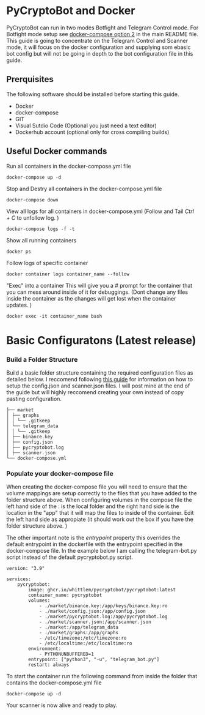 # PyCryptoBot and Docker

PyCryptoBot can run in two modes Botfight and Telegram Control mode. For Botfight mode setup see [docker-compose option 2](https://github.com/whittlem/pycryptobot#docker-compose-option-2) in the main README file.
This guide is going to concentrate on the Telegram Control and Scanner mode, it will focus on the docker configuration and supplying som ebasic bot config but will not be going in depth to the bot configuration file in this guide.

## Prerquisites

The following software should be installed before starting this guide.

-   Docker
-   docker-compose
-   GIT
-   Visual Sutdio Code (Optional you just need a text editor)
-   Dockerhub account (optional only for cross compiling builds)

## Useful Docker commands

Run all containers in the docker-compose.yml file

```
docker-compose up -d
```

Stop and Destry all containers in the docker-compose.yml file

```
docker-compose down
```

View all logs for all containers in docker-compose.yml (Follow and Tail _Ctrl + C_ to unfollow log. )

```
docker-compose logs -f -t
```

Show all running containers

```
docker ps
```

Follow logs of specific container

```
docker container logs container_name --follow
```

"Exec" into a container This will give you a # prompt for the container that you can mess around inside of it for debuggings. (Dont change any files inside the container as the changes will get lost when the container updates. )

```
docker exec -it container_name bash
```

# Basic Configuratons (Latest release)

### Build a Folder Structure

Build a basic folder structure containing the required configuration files as detailed below.
I reccomend following [this guide](https://playful-curio-e62.notion.site/Scanning-the-market-fd9b58b059dd4cf8addb167af7f36311) for information on how to setup the config.json and scanner.json files. I will post mine at the end of the guide but will highly reccomend creating your own instead of copy pasting configuration.

    ├── market
    │ ├── graphs
    │ │ └── .gitkeep
    │ └── telegram_data
    │ │ └── .gitkeep
    │ ├── binance.key
    │ ├── config.json
    │ ├── pycryptobot.log
    │ ├── scanner.json
    └── docker-compose.yml

### Populate your docker-compose file

When creating the docker-compose file you will need to ensure that the volume mappings are setup correctly to the files that you have added to the folder structure above.
When configuring volumes in the compose file the left hand side of the : is the local folder and the right hand side is the location in the "app" that it will map the files to inside of the container.
Edit the left hand side as appropiate (it should work out the box if you have the folder structure above. )

The other important note is the _entrypoint_ property this overrides the default entrypoint in the dockerfile with the entrypoint specified in the docker-compose file. In the example below I am calling the telegram-bot.py script instead of the default pycryptobot.py script.

```
version: "3.9"

services:
    pycryptobot:
        image: ghcr.io/whittlem/pycryptobot/pycryptobot:latest
        container_name: pycryptobot
        volumes:
            - ./market/binance.key:/app/keys/binance.key:ro
            - ./market/config.json:/app/config.json
            - ./market/pycryptobot.log:/app/pycryptobot.log
            - ./market/scanner.json:/app/scanner.json
            - ./market:/app/telegram_data
            - ./market/graphs:/app/graphs
            - /etc/timezone:/etc/timezone:ro
            - /etc/localtime:/etc/localtime:ro
        environment:
            - PYTHONUNBUFFERED=1
        entrypoint: ["python3", "-u", "telegram_bot.py"]
        restart: always

```

To start the container run the following command from inside the folder that contains the docker-compose.yml file

```
docker-compose up -d
```

Your scanner is now alive and ready to play.
